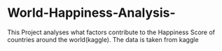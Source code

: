 # World-Happiness-Analysis-
This Project analyses  what factors contribute to the Happiness Score of countries around the world(kaggle). The data is taken from kaggle
